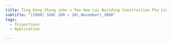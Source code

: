 ```yaml
---
title: Ting Kang Chung John v Teo Hee Lai Building Construction Pte Ltd and Others
subtitle: "[2008] SGHC 200 / 10\_November\_2008"
tags:
  - Injunctions
  - Application

---
```


